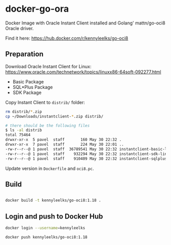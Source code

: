 # docker-go-ora

Docker Image with Oracle Instant Client installed and Golang' mattn/go-oci8 Oracle driver.

Find it here: https://hub.docker.com/r/kennyleelks/go-oci8

## Preparation

Download Oracle Instant Client for Linux: https://www.oracle.com/technetwork/topics/linuxx86-64soft-092277.html

- Basic Package
- SQL\*Plus Package
- SDK Package

Copy Instant Client to `distrib/` folder:

```bash
rm distrib/*.zip
cp ~/Downloads/instantclient-*.zip distrib/

# there should be the following files
$ ls -al distrib
total 75464
drwxr-xr-x  5 pavel  staff       160 May 30 22:32 .
drwxr-xr-x  7 pavel  staff       224 May 30 22:01 ..
-rw-r--r--@ 1 pavel  staff  36789541 May 30 22:32 instantclient-basic-linux.x64-19.3.0.0.0dbru.zip
-rw-r--r--@ 1 pavel  staff    932294 May 30 22:32 instantclient-sdk-linux.x64-19.3.0.0.0dbru.zip
-rw-r--r--@ 1 pavel  staff    910409 May 30 22:32 instantclient-sqlplus-linux.x64-19.3.0.0.0dbru.zip
```

Update version in `Dockerfile` and `oci8.pc`.

## Build

```bash

docker build -t kennyleelks/go-oci8:1.18 .

```


## Login and push to Docker Hub

```bash
docker login --username=kennyleelks

docker push kennyleelks/go-oci8:1.18
```
